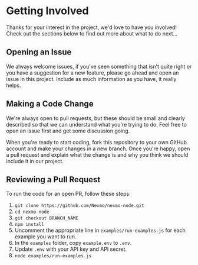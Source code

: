 # Getting Involved

Thanks for your interest in the project, we'd love to have you involved! Check out the sections below to find out more about what to do next...

## Opening an Issue

We always welcome issues, if you've seen something that isn't quite right or you have a suggestion for a new feature, please go ahead and open an issue in this project. Include as much information as you have, it really helps.

## Making a Code Change

We're always open to pull requests, but these should be small and clearly described so that we can understand what you're trying to do. Feel free to open an issue first and get some discussion going.

When you're ready to start coding, fork this repository to your own GitHub account and make your changes in a new branch. Once you're happy, open a pull request and explain what the change is and why you think we should include it in our project.

## Reviewing a Pull Request

To run the code for an open PR, follow these steps:

1. `git clone https://github.com/Nexmo/nexmo-node.git`
2. `cd nexmo-node`
3. `git checkout BRANCH_NAME`
4. `npm install`
5. Uncomment the appropriate line in `examples/run-examples.js` for each example you want to run.
6. In the `examples` folder, copy `example.env` to `.env`.
7. Update `.env` with your API key and API secret.
8. `node examples/run-examples.js`
